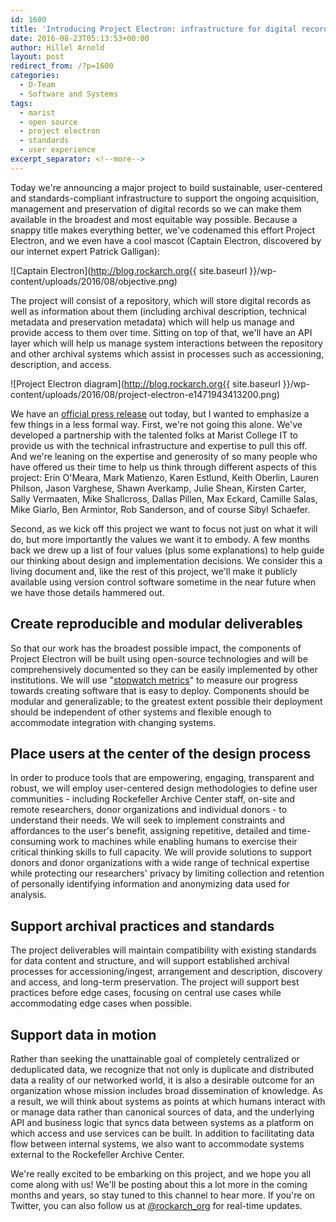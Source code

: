 ```yaml
---
id: 1600
title: 'Introducing Project Electron: infrastructure for digital records'
date: 2016-08-23T05:13:53+00:00
author: Hillel Arnold
layout: post
redirect_from: /?p=1600
categories:
  - D-Team
  - Software and Systems
tags:
  - marist
  - open source
  - project electron
  - standards
  - user experience
excerpt_separator: <!--more-->
---
```

Today we're announcing a major project to build sustainable, user-centered and standards-compliant infrastructure to support the ongoing acquisition, management and preservation of digital records so we can make them available in the broadest and most equitable way possible. Because a snappy title makes everything better, we've codenamed this effort Project Electron, and we even have a cool mascot (Captain Electron, discovered by our internet expert Patrick Galligan):<!--more-->

![Captain Electron](http://blog.rockarch.org{{ site.baseurl }}/wp-content/uploads/2016/08/objective.png)

The project will consist of a repository, which will store digital records as well as information about them (including archival description, technical metadata and preservation metadata) which will help us manage and provide access to them over time. Sitting on top of that, we'll have an API layer which will help us manage system interactions between the repository and other archival systems which assist in processes such as accessioning, description, and access.

![Project Electron diagram](http://blog.rockarch.org{{ site.baseurl }}/wp-content/uploads/2016/08/project-electron-e1471943413200.png)

We have an [official press release](http://www.rockarch.org/programs/digital/marist.php) out today, but I wanted to emphasize a few things in a less formal way. First, we're not going this alone. We've developed a partnership with the talented folks at Marist College IT to provide us with the technical infrastructure and expertise to pull this off. And we're leaning on the expertise and generosity of so many people who have offered us their time to help us think through different aspects of this project: Erin O'Meara, Mark Matienzo, Karen Estlund, Keith Oberlin, Lauren Philson, Jason Varghese, Shawn Averkamp, Julie Shean, Kirsten Carter, Sally Vermaaten, Mike Shallcross, Dallas Pillen, Max Eckard, Camille Salas, Mike Giarlo, Ben Armintor, Rob Sanderson, and of course Sibyl Schaefer.

Second, as we kick off this project we want to focus not just on what it will do, but more importantly the values we want it to embody. A few months back we drew up a list of four values (plus some explanations) to help guide our thinking about design and implementation decisions. We consider this a living document and, like the rest of this project, we'll make it publicly available using version control software sometime in the near future when we have those details hammered out.

## Create reproducible and modular deliverables

So that our work has the broadest possible impact, the components of Project Electron will be built using open-source technologies and will be comprehensively documented so they can be easily implemented by other institutions. We will use "[stopwatch metrics](http://journal.code4lib.org/articles/11148)" to measure our progress towards creating software that is easy to deploy. Components should be modular and generalizable; to the greatest extent possible their deployment should be independent of other systems and flexible enough to accommodate integration with changing systems.

## Place users at the center of the design process

In order to produce tools that are empowering, engaging, transparent and robust, we will employ user-centered design methodologies to define user communities - including Rockefeller Archive Center staff, on-site and remote researchers, donor organizations and individual donors - to understand their needs. We will seek to implement constraints and affordances to the user's benefit, assigning repetitive, detailed and time-consuming work to machines while enabling humans to exercise their critical thinking skills to full capacity. We will provide solutions to support donors and donor organizations with a wide range of technical expertise while protecting our researchers' privacy by limiting collection and retention of personally identifying information and anonymizing data used for analysis.

## Support archival practices and standards

The project deliverables will maintain compatibility with existing standards for data content and structure, and will support established archival processes for accessioning/ingest, arrangement and description, discovery and access, and long-term preservation. The project will support best practices before edge cases, focusing on central use cases while accommodating edge cases when possible.

## Support data in motion

Rather than seeking the unattainable goal of completely centralized or deduplicated data, we recognize that not only is duplicate and distributed data a reality of our networked world, it is also a desirable outcome for an organization whose mission includes broad dissemination of knowledge. As a result, we will think about systems as points at which humans interact with or manage data rather than canonical sources of data, and the underlying API and business logic that syncs data between systems as a platform on which access and use services can be built. In addition to facilitating data flow between internal systems, we also want to accommodate systems external to the Rockefeller Archive Center.

We're really excited to be embarking on this project, and we hope you all come along with us! We'll be posting about this a lot more in the coming months and years, so stay tuned to this channel to hear more. If you're on Twitter, you can also follow us at [@rockarch_org](https://twitter.com/rockarch_org) for real-time updates.
